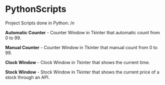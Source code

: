 # PythonScripts

Project Scripts done in Python: /n

**Automatic Counter** - Counter Window in Tkinter that automatic count from 0 to 99.

**Manual Counter** - Counter Window in Tkinter that manual count from 0 to 99.

**Clock Window** - Clock Window in Tkinter that shows the current time.

**Stock Window** - Stock Window in Tkinter that shows the current price of a stock through an API.
